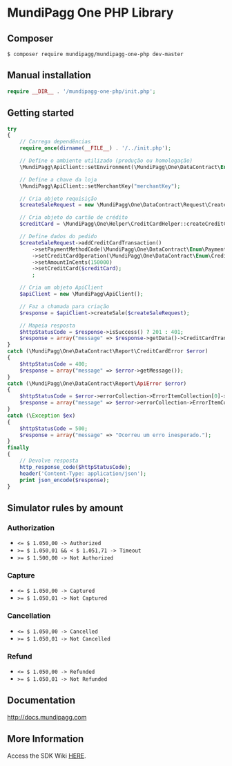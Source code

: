 # MundiPagg One PHP Library

## Composer

    $ composer require mundipagg/mundipagg-one-php dev-master

## Manual installation

```php
require __DIR__ . '/mundipagg-one-php/init.php';
```

## Getting started

```php
try
{
    // Carrega dependências
    require_once(dirname(__FILE__) . '/../init.php');

    // Define o ambiente utilizado (produção ou homologação)
    \MundiPagg\ApiClient::setEnvironment(\MundiPagg\One\DataContract\Enum\ApiEnvironmentEnum::STAGING);

    // Define a chave da loja
    \MundiPagg\ApiClient::setMerchantKey("merchantKey");

    // Cria objeto requisição
    $createSaleRequest = new \MundiPagg\One\DataContract\Request\CreateSaleRequest();

    // Cria objeto do cartão de crédito
    $creditCard = \MundiPagg\One\Helper\CreditCardHelper::createCreditCard("5555 4444 3333 2222", "MUNDIPAGG", "12/2030", "999");

    // Define dados do pedido
    $createSaleRequest->addCreditCardTransaction()
        ->setPaymentMethodCode(\MundiPagg\One\DataContract\Enum\PaymentMethodEnum::SIMULATOR)
        ->setCreditCardOperation(\MundiPagg\One\DataContract\Enum\CreditCardOperationEnum::AUTH_AND_CAPTURE)
        ->setAmountInCents(150000)
        ->setCreditCard($creditCard);
        ;

    // Cria um objeto ApiClient
    $apiClient = new \MundiPagg\ApiClient();

    // Faz a chamada para criação
    $response = $apiClient->createSale($createSaleRequest);

    // Mapeia resposta
    $httpStatusCode = $response->isSuccess() ? 201 : 401;
    $response = array("message" => $response->getData()->CreditCardTransactionResultCollection[0]->AcquirerMessage);
}
catch (\MundiPagg\One\DataContract\Report\CreditCardError $error)
{
    $httpStatusCode = 400;
    $response = array("message" => $error->getMessage());
}
catch (\MundiPagg\One\DataContract\Report\ApiError $error)
{
    $httpStatusCode = $error->errorCollection->ErrorItemCollection[0]->ErrorCode;
    $response = array("message" => $error->errorCollection->ErrorItemCollection[0]->Description);
}
catch (\Exception $ex)
{
    $httpStatusCode = 500;
    $response = array("message" => "Ocorreu um erro inesperado.");
}
finally
{
    // Devolve resposta
    http_response_code($httpStatusCode);
    header('Content-Type: application/json');
    print json_encode($response);
}
```

## Simulator rules by amount

### Authorization

* `<= $ 1.050,00 -> Authorized`
* `>= $ 1.050,01 && < $ 1.051,71 -> Timeout`
* `>= $ 1.500,00 -> Not Authorized`
 
### Capture

* `<= $ 1.050,00 -> Captured`
* `>= $ 1.050,01 -> Not Captured`
 
### Cancellation

* `<= $ 1.050,00 -> Cancelled`
* `>= $ 1.050,01 -> Not Cancelled`
 
### Refund
* `<= $ 1.050,00 -> Refunded`
* `>= $ 1.050,01 -> Not Refunded`

## Documentation

  http://docs.mundipagg.com
  
## More Information
Access the SDK Wiki [HERE](https://github.com/mundipagg/mundipagg-one-php/wiki).
